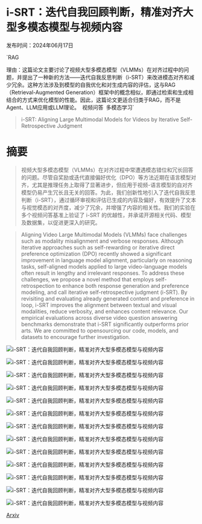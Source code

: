 # i-SRT：迭代自我回顾判断，精准对齐大型多模态模型与视频内容

发布时间：2024年06月17日

`RAG

理由：这篇论文主要讨论了视频大型多模态模型（VLMMs）在对齐过程中的问题，并提出了一种新的方法——迭代自我反思判断（i-SRT）来改进模态对齐和减少冗余。这种方法涉及到模型的自我优化和对生成内容的评估，这与RAG（Retrieval-Augmented Generation）框架中的概念相似，即通过检索和生成相结合的方式来优化模型的性能。因此，这篇论文更适合归类于RAG，而不是Agent、LLM应用或LLM理论。` `视频问答` `多模态学习`

> i-SRT: Aligning Large Multimodal Models for Videos by Iterative Self-Retrospective Judgment

# 摘要

> 视频大型多模态模型（VLMMs）在对齐过程中常遭遇模态错位和冗长回答的问题。尽管自奖励或迭代直接偏好优化（DPO）等方法近期在语言模型对齐，尤其是推理任务上取得了显著进步，但应用于视频-语言模型的自对齐模型仍易产生冗长且无关的回答。为此，我们创新性地引入了迭代自我反思判断（i-SRT），通过循环审视和评估已生成的内容及偏好，有效提升了文本与视觉模态的对齐度，减少了冗余，并增强了内容的相关性。我们的实验在多个视频问答基准上验证了 i-SRT 的优越性，并承诺开源相关代码、模型及数据集，以促进更深入的研究。

> Aligning Video Large Multimodal Models (VLMMs) face challenges such as modality misalignment and verbose responses. Although iterative approaches such as self-rewarding or iterative direct preference optimization (DPO) recently showed a significant improvement in language model alignment, particularly on reasoning tasks, self-aligned models applied to large video-language models often result in lengthy and irrelevant responses. To address these challenges, we propose a novel method that employs self-retrospection to enhance both response generation and preference modeling, and call iterative self-retrospective judgment (i-SRT). By revisiting and evaluating already generated content and preference in loop, i-SRT improves the alignment between textual and visual modalities, reduce verbosity, and enhances content relevance. Our empirical evaluations across diverse video question answering benchmarks demonstrate that i-SRT significantly outperforms prior arts. We are committed to opensourcing our code, models, and datasets to encourage further investigation.

![i-SRT：迭代自我回顾判断，精准对齐大型多模态模型与视频内容](../../../paper_images/2406.11280/x1.png)

![i-SRT：迭代自我回顾判断，精准对齐大型多模态模型与视频内容](../../../paper_images/2406.11280/x2.png)

![i-SRT：迭代自我回顾判断，精准对齐大型多模态模型与视频内容](../../../paper_images/2406.11280/x3.png)

![i-SRT：迭代自我回顾判断，精准对齐大型多模态模型与视频内容](../../../paper_images/2406.11280/x4.png)

![i-SRT：迭代自我回顾判断，精准对齐大型多模态模型与视频内容](../../../paper_images/2406.11280/x5.png)

![i-SRT：迭代自我回顾判断，精准对齐大型多模态模型与视频内容](../../../paper_images/2406.11280/x6.png)

![i-SRT：迭代自我回顾判断，精准对齐大型多模态模型与视频内容](../../../paper_images/2406.11280/x7.png)

![i-SRT：迭代自我回顾判断，精准对齐大型多模态模型与视频内容](../../../paper_images/2406.11280/x8.png)

![i-SRT：迭代自我回顾判断，精准对齐大型多模态模型与视频内容](../../../paper_images/2406.11280/x9.png)

![i-SRT：迭代自我回顾判断，精准对齐大型多模态模型与视频内容](../../../paper_images/2406.11280/x10.png)

![i-SRT：迭代自我回顾判断，精准对齐大型多模态模型与视频内容](../../../paper_images/2406.11280/x11.png)

![i-SRT：迭代自我回顾判断，精准对齐大型多模态模型与视频内容](../../../paper_images/2406.11280/x12.png)

![i-SRT：迭代自我回顾判断，精准对齐大型多模态模型与视频内容](../../../paper_images/2406.11280/x13.png)

[Arxiv](https://arxiv.org/abs/2406.11280)